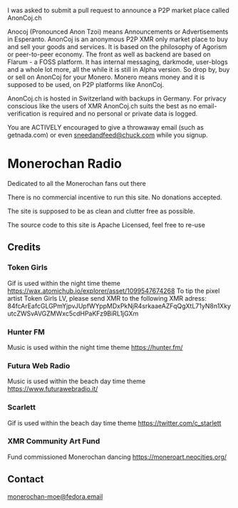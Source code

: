 I was asked to submit a pull request to announce a P2P market place called AnonCoj.ch

Anocoj (Pronounced Anon Tzoi) means Announcements or Advertisements in Esperanto. AnonCoj is an anonymous P2P XMR only market place to buy and sell your goods and services. It is based on the philosophy of Agorism or peer-to-peer economy. The front as well as backend are based on Flarum - a FOSS platform. 
It has internal messaging, darkmode, user-blogs and a whole lot more, all the while it is still in Alpha version.
So drop by, buy or sell on AnonCoj for your Monero. Monero means money and it is supposed to be used, on P2P platforms like AnonCoj.

 AnonCoj.ch is hosted in Switzerland with backups in Germany. For privacy conscious like the users of XMR AnonCoj.ch suits the best as no email-verification is required and no personal or private data is logged. 
 
 You are ACTIVELY encouraged to give a throwaway email (such as getnada.com) or even sneedandfeed@chuck.com while you signup. 


# Monerochan Radio
Dedicated to all the Monerochan fans out there

There is no commercial incentive to run this site. No donations accepted.

The site is supposed to be as clean and clutter free as possible.

The source code to this site is Apache Licensed, feel free to re-use

## Credits
### Token Girls
Gif is used within the night time theme
https://wax.atomichub.io/explorer/asset/1099547674268
To tip the pixel artist Token Girls LV, please send XMR to the following XMR adress:
84fcArEafcGLGPmYjpvJUpfWYppMDxPkNjR4srkaaeAZFqQgXtL71yN8n1XkyutcZWSvAVGZMWxc5cdHPaKFz9BiRL1jGXm

### Hunter FM
Music is used within the night time theme
https://hunter.fm/

### Futura Web Radio
Music is used within the beach day time theme
https://www.futurawebradio.it/

### Scarlett
Gif is used within the beach day time theme
https://twitter.com/c_starlett

### XMR Community Art Fund
Fund commissioned Monerochan dancing
https://moneroart.neocities.org/

## Contact
monerochan-moe@fedora.email
